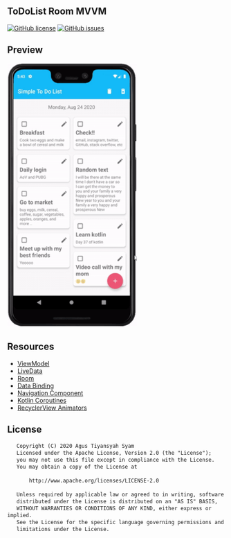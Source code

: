 ## ToDoList Room MVVM
[![GitHub license](https://img.shields.io/github/license/agustiyann/ToDoList-Room-MVVM)](https://github.com/agustiyann/ToDoList-Room-MVVM/blob/master/LICENSE)
[![GitHub issues](https://img.shields.io/github/issues/agustiyann/ToDoList-Room-MVVM)](https://github.com/agustiyann/ToDoList-Room-MVVM/issues)

## Preview
<img src="demo/preview.gif" width="300" />

## Resources
- [ViewModel](https://developer.android.com/topic/libraries/architecture/viewmodel)
- [LiveData](https://developer.android.com/topic/libraries/architecture/livedata)
- [Room](https://developer.android.com/jetpack/androidx/releases/room)
- [Data Binding](https://developer.android.com/topic/libraries/data-binding)
- [Navigation Component](https://developer.android.com/guide/navigation)
- [Kotlin Coroutines](https://developer.android.com/topic/libraries/architecture/coroutines)
- [RecyclerView Animators](https://github.com/wasabeef/recyclerview-animators)

## License
```
   Copyright (C) 2020 Agus Tiyansyah Syam
   Licensed under the Apache License, Version 2.0 (the "License");
   you may not use this file except in compliance with the License.
   You may obtain a copy of the License at

       http://www.apache.org/licenses/LICENSE-2.0

   Unless required by applicable law or agreed to in writing, software
   distributed under the License is distributed on an "AS IS" BASIS,
   WITHOUT WARRANTIES OR CONDITIONS OF ANY KIND, either express or implied.
   See the License for the specific language governing permissions and
   limitations under the License.
```
